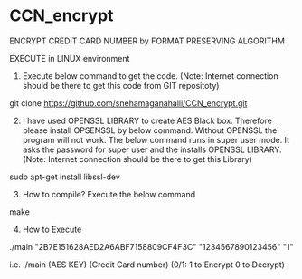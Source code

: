 # CCN_encrypt
ENCRYPT CREDIT CARD NUMBER by FORMAT PRESERVING ALGORITHM


EXECUTE in LINUX environment
1) Execute below command to get the code. (Note: Internet connection should be there to get this code from GIT repositoty)

  git clone https://github.com/snehamaganahalli/CCN_encrypt.git

2) I have used OPENSSL LIBRARY to create AES Black box. Therefore please install OPSENSSL by below command. Without OPENSSL the program will not work.
   The below command runs in super user mode. It asks the password for super user and the installs OPENSSL LIBRARY.
   (Note: Internet connection should be there to get this Library)

sudo apt-get install libssl-dev

3) How to compile? Execute the below command

make

4) How to Execute

./main "2B7E151628AED2A6ABF7158809CF4F3C" "1234567890123456" "1"

i.e. ./main (AES KEY) (Credit Card number) (0/1: 1 to Encrypt 0 to Decrypt)
